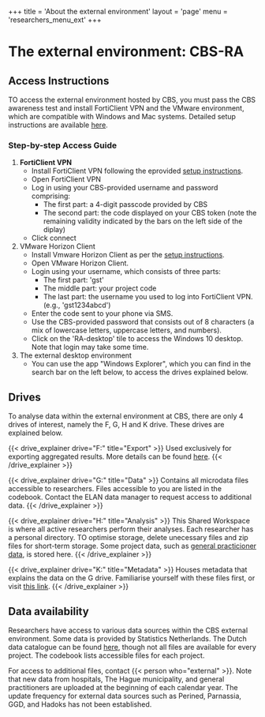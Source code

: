 +++
title = 'About the external environment'
layout = 'page'
menu = 'researchers_menu_ext'
+++

# The external environment: CBS-RA

## Access Instructions
TO access the external environment hosted by CBS, you must pass the CBS awareness test and install FortiClient VPN and the VMware environment, which are compatible with Windows and Mac systems. Detailed setup instructions are available [here](https://cbs.nl/en-gb/our-services/customised-services-microdata/microdata-conducting-your-own-research/log-in-to-ra).


### Step-by-step Access Guide
1.  **FortiClient VPN**
    - Install FortiClient VPN following the eprovided [setup instructions](https://cbs.nl/en-gb/our-services/customised-services-microdata/microdata-conducting-your-own-research/log-in-to-ra).
    - Open FortiClient VPN
    - Log in using your CBS-provided username and password comprising:
        - The first part: a 4-digit passcode provided by CBS
        - The second part: the code displayed on your CBS token (note the remaining validity indicated by the bars on the left side of the diplay)
    - Click connect
2. VMware Horizon Client
    - Install Vmware Horizon Client as per the [setup instructions](https://cbs.nl/en-gb/our-services/customised-services-microdata/microdata-conducting-your-own-research/log-in-to-ra).
    - Open VMware Horizon Client.
    - Login using your username, which consists of three parts: 
        - The first part: 'gst'
        - The middle part: your project code
        - The last part: the username you used to log into FortiClient VPN. (e.g., 'gst1234abcd')
    - Enter the code sent to your phone via SMS.
    - Use the CBS-provided password that consists out of 8 characters (a mix of lowercase letters, uppercase letters, and numbers).
    - Click on the 'RA-desktop' tile to access the Windows 10 desktop. Note that login may take some time.
3. The external desktop environment
    - You can use the app "Windows Explorer", which you can find in the search bar on the left below, to access the drives explained below.

## Drives
To analyse data within the external environment at CBS, there are only 4 drives of interest, namely the F, G, H and K drive. These drives are explained below.

{{< drive_explainer drive="F:" title="Export" >}}
Used exclusively for exporting aggregated results. More details can be found <a href="../exporting_data">here</a>.
{{< /drive_explainer >}}

{{< drive_explainer drive="G:" title="Data" >}}
Contains all microdata files accessible to researchers.  Files accessible to you are listed in the codebook. Contact the ELAN data manager to request access to additional data.
{{< /drive_explainer >}}

{{< drive_explainer drive="H:" title="Analysis" >}}
This Shared Workspace is where all active researchers perform their analyses. Each researcher has a personal directory. TO optimise storage, delete unecessary files and zip files for short-term storage. Some project data, such as <a href="../gp_data" alt="General Practitioner data">general practicioner data</a>, is stored here.
{{< /drive_explainer >}}

{{< drive_explainer drive="K:" title="Metadata" >}}
Houses metadata that explains the data on the G drive. Familiarise yourself with these files first, or visit <a href="https://www.cbs.nl/nl-nl/onze-diensten/maatwerk-en-microdata/microdata-zelf-onderzoek-doen/catalogus-microdata" target="_blank">this link</a>.
{{< /drive_explainer >}}

## Data availability
Researchers have access to various data sources within the CBS external environment. Some data is provided by Statistics Netherlands. The Dutch data catalogue can be found [here](https://www.cbs.nl/nl-nl/onze-diensten/maatwerk-en-microdata/microdata-zelf-onderzoek-doen/catalogus-microdata), though not all files are available for every project. The codebook lists accessible files for each project.

For access to additional files, contact {{< person who="external" >}}. Note that new data from hospitals, The Hague municipality, and general practitioners are uploaded at the beginning of each calendar year. The update frequency for external data sources such as Perined, Parnassia, GGD, and Hadoks has not been established.
